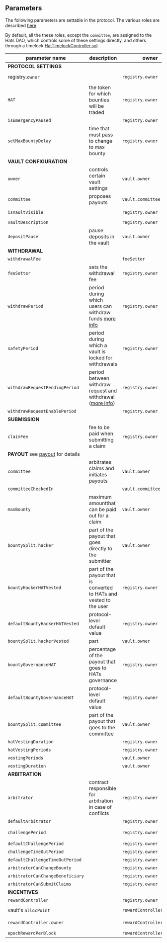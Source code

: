 ## Parameters

The following parameters are settable in the protocol. The various roles are described [here](roles.md)


By default, all the these roles, except the `committee`, are assigned to the Hats DAO, which controls some of these settings directly, and others through a timelock [HatTimelockController.sol](../../contracts/HatTimelockController.sol)


 | parameter name |  description | owner| scope | default | limits | setter | 
|---|---|---|---|---|---|---|
| **PROTOCOL SETTINGS** |
|registry.`owner` | | `registry.owner`| global | _hatGovernance | | `registry.transferOwnership`, `registry.renounceOwnership` |
| `HAT` | the token for which bounties will be traded | `registry.owner` | global | | |  `registry.setSwapToken`
| `isEmergencyPaused` | |  `registry.owner`| global | false | | `setEmergencyPaused` |
| `setMaxBountyDelay`  |time that must pass to change to max bounty |`registry.owner`| global | 2 days | >= 2 days | `registry.setMaxBountyDelay` |
| **VAULT CONFIGURATION** | 
| `owner` | controls certain vault settings | `vault.owner` | vault | |  | |  `vault.transferOwnership`, `vault.renounceOwnership` |
| `committee` | proposes payouts |`vault.committee` | vault | || `vault.setCommittee` | after `committeeCheckIn` |
| `isVaultVisible` | | `registry.owner`| vault | false | | `registry.setVaultVisibility(_vault, _visible)` |
| `vaultDescription` | | `registry.owner`| vault | | | `vault.setVaultDescription` | only an event |
 `depositPause` | pause deposits in the vault | `vault.owner` | vault | | | `vault.setDepositPause` |
| **WITHDRAWAL** |
| `withdrawalFee` |	| `feeSetter`	|vault	| 0	| <= 2% |	`vault.setWithdrawalFee`
| `feeSetter` |sets the withdrawal fee | `registry.owner`| global |zero address | | `registry.setFeeSetter` |
| `withdrawPeriod` | period during which users can withdraw funds [more info](deposits-and-withdrawals.md##Withdrawal) | `registry.owner`| global | 11 hours | >= 1 hours | `registry.setWithdrawSafetyPeriod` |
| `safetyPeriod` | period during which a vault is locked for withdrawals | `registry.owner`| global | 1 hours | <= 6 hours | `registry.setWithdrawSafetyPeriod` |
| `withdrawRequestPendingPeriod`| period between withdraw request and withdrawal ([more info](deposits-and-withdrawals.md##Withdrawal)) |  `registry.owner`| global | 7 days | <= 90 days | `registry.setWithdrawRequestParams` |
| `withdrawRequestEnablePeriod`| | `registry.owner`| global | 7 days | >= 6 hours, <= 100 days | `registry.setWithdrawRequestParams` |
| **SUBMISSION** |
 `claimFee` | fee to be paid when submitting a claim | `registry.owner`| global | 0 | - | `registry.setClaimFee` |
| **PAYOUT** see [payout](payout.md) for details|| |
| `committee` | arbitrates claims and initiates payouts |`vault.owner` | vault |  ||`vault.setCommittee`  (only if committee has not checked in yet) |
| `committeeCheckedIn` | |`vault.committee` | vault | | | `vault.committeeCheckIn()` |
| `maxBounty` |maximum amountthat can be paid out for a claim| `vault.owner` | vault | | <= 90% | `vault.setPendingMaxBounty`, `vault.setMaxBounty` | noActiveClaim |
| `bountySplit.hacker` | part of the payout that goes directly to the submitter | `vault.owner` | vault | | sum(bountySplit) = 100% | `vault.setBountySplit` | noActiveClaim noSafetyPeriod |
| `bountyHackerHATVested`| part of the payout that is converted to HATs and vested to the user|`registry.owner` | vault | | +bountyGovernanceHAT <= 20% | `vault.setHATBountySplit` |
| `defaultBountyHackerHATVested` | protocol-level default value | `registry.owner`| global | | +defaultBountyGovernanceHAT <= 20% | `registry.setDefaultHATBountySplit` |
| `bountySplit.hackerVested` | part | `vault.owner` | vault | | sum(bountySplit) = 100% | `vault.setBountySplit` | noActiveClaim noSafetyPeriod |
| `bountyGovernanceHAT`  | percentage of the payout that goes to HATs governance |`registry.owner`| vault | | +bountyHackerHatVested <= 20% | `vault.setHATBountySplit` |
| `defaultBountyGovernanceHAT` | protocol-level default value| `registry.owner`| global | | +defaultBountyHackerHatVested <= 20% | `registry.setDefaultHATBountySplit` |
| `bountySplit.committee` | part of the payout that goes to the committee|  `vault.owner` | vault | | sum(bountySplit) = 100%, max 10% | `vault.setBountySplit` | noActiveClaim noSafetyPeriod |
| `hatVestingDuration` | | `registry.owner`| global | 90 days | < 180 days |  `registry.setHatVestingParams` |
| `hatVestingPeriods`  ||`registry.owner`| global | 90 | > 0, <= hatVestingDuration |  `registry.setHatVestingParams` |
| `vestingPeriods` || `vault.owner` | vault | | > 0 | `vault.setVestingParams` |
| `vestingDuration` || `vault.owner` | vault  ||<= 120 days, > `vestingPeriods` | [`vault.setVestingParams`](./dodoc/interfaces/IHATClaimsManager.md#setvestingparams) |
| **ARBITRATION** |
| `arbitrator` | contract responsible for arbitration in case of conflicts |`registry.owner`| vault | `defaultArbitrator` | |  `vault.setArbitrator` |
| `defaultArbitrator` | | `registry.owner` | global | registry.owner | | `registry.setDefaultArbitrator` |
| `challengePeriod` | |`registry.owner`| vault | 3 days (defaultChallengePeriod) | >= 1 days, <= 5 days | `vault.setChallengePeriod` |
| `defaultChallengePeriod` || `registry.owner`| global | 3 days | >= 1 days, <= 5 days |  `registry.setDefaultChallengePeriod` |
| `challengeTimeOutPeriod` | |`registry.owner`| vault | 5 weeks | >= 2 days, <= 85 days | `vault.setChallengeTimeOutPeriod` |
| `defaultChallengeTimeOutPeriod` || `registry.owner`| global | 5 weeks | >= 2 days, <= 85 days |  `registry.setDefaultChallengeTimeOutPeriod` |
| `arbitratorCanChangeBounty` | |`registry.owner`| vault | | |  `vault.setArbitratorOptions` |
| `arbitratorCanChangeBeneficiary` || `registry.owner`| vault | | |  `vault.setArbitratorOptions` |
| `arbitratorCanSubmitClaims` | |`registry.owner`| vault | | |  `vault.setArbitratorOptions` |
| **INCENTIVES**|
| `rewardController` || `registry.owner`| vault | | | `vault.addRewardController` | noActiveClaim |
| vault's `allocPoint`  ||`rewardController.owner` | vault | 0 | | `rewardController.setAllocPoint(_vault, _allocPoint)` |
| `rewardController.owner` || `rewardController.owner` | global | | | `rewardController.transferOwnership`, `rewardController.renounceOwnership` |
| `epochRewardPerBlock` || `rewardController.owner` | global | | | `rewardController.setEpochRewardPerBlock` |

